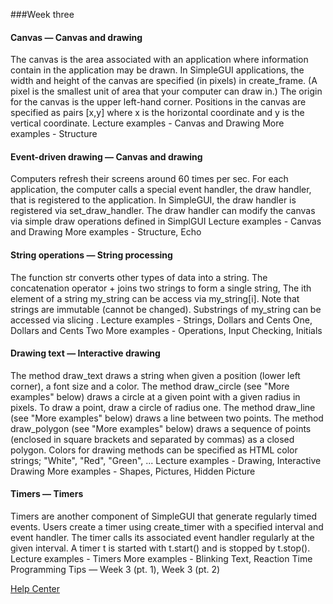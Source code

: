 ###Week three 

#### Canvas — Canvas and drawing
The canvas is the area associated with an application where information contain in the application may be drawn.
In SimpleGUI applications, the width and height of the canvas are specified (in pixels) in create_frame. (A pixel is the smallest unit of area that your computer can draw in.)
The origin for the canvas is the upper left-hand corner.
Positions in the canvas are specified as pairs [x,y] where x is the horizontal coordinate and y is the vertical coordinate.
Lecture examples - Canvas and Drawing
More examples - Structure

#### Event-driven drawing — Canvas and drawing
Computers refresh their screens around 60 times per sec.
For each application, the computer calls a special event handler, the draw handler, that is registered to the application.
In SimpleGUI, the draw handler is registered via set_draw_handler.
The draw handler can modify the canvas via simple draw operations defined in SimplGUI
Lecture examples - Canvas and Drawing
More examples - Structure, Echo

#### String operations — String processing
The function str converts other types of data into a string.
The concatenation operator + joins two strings to form a single string,
The ith element of a string my_string can be access via my_string[i]. Note that strings are immutable (cannot be changed).
Substrings of my_string can be accessed via slicing .
Lecture examples - Strings, Dollars and Cents One, Dollars and Cents Two
More examples - Operations, Input Checking, Initials

#### Drawing text — Interactive drawing
The method draw_text draws a string when given a position (lower left corner), a font size and a color.
The method draw_circle (see "More examples" below) draws a circle at a given point with a given radius in pixels. To draw a point, draw a circle of radius one.
The method draw_line (see "More examples" below) draws a line between two points.
The method draw_polygon (see "More examples" below) draws a sequence of points (enclosed in square brackets and separated by commas) as a closed polygon.
Colors for drawing methods can be specified as HTML color strings; "White", "Red", "Green", ...
Lecture examples - Drawing, Interactive Drawing
More examples - Shapes, Pictures, Hidden Picture

#### Timers — Timers
Timers are another component of SimpleGUI that generate regularly timed events.
Users create a timer using create_timer with a specified interval and event handler.
The timer calls its associated event handler regularly at the given interval.
A timer t is started with t.start() and is stopped by t.stop().
Lecture examples - Timers
More examples - Blinking Text, Reaction Time
Programming Tips — Week 3 (pt. 1), Week 3 (pt. 2)

[Help Center](https://class.coursera.org/interactivepython1-002/wiki/view?page=week3)
